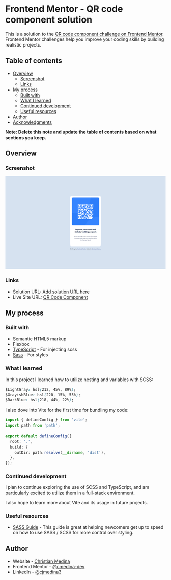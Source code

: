 # Frontend Mentor - QR code component solution

This is a solution to the [QR code component challenge on Frontend Mentor](https://www.frontendmentor.io/challenges/qr-code-component-iux_sIO_H). Frontend Mentor challenges help you improve your coding skills by building realistic projects.

## Table of contents

- [Overview](#overview)
  - [Screenshot](#screenshot)
  - [Links](#links)
- [My process](#my-process)
  - [Built with](#built-with)
  - [What I learned](#what-i-learned)
  - [Continued development](#continued-development)
  - [Useful resources](#useful-resources)
- [Author](#author)
- [Acknowledgments](#acknowledgments)

**Note: Delete this note and update the table of contents based on what sections you keep.**

## Overview

### Screenshot

![](./screenshot.png)

### Links

- Solution URL: [Add solution URL here](https://your-solution-url.com)
- Live Site URL: [QR Code Component](https://cmedina-dev.github.io/QR-Code-Component/)

## My process

### Built with

- Semantic HTML5 markup
- Flexbox
- [TypeScript](https://www.typescriptlang.org/) - For injecting scss
- [Sass](https://sass-lang.com/) - For styles

### What I learned

In this project I learned how to utilize nesting and variables with SCSS:

```css
$LightGray: hsl(212, 45%, 89%);
$GrayishBlue: hsl(220, 15%, 55%);
$DarkBlue: hsl(218, 44%, 22%);
```

I also dove into Vite for the first time for bundling my code:

```ts
import { defineConfig } from 'vite';
import path from 'path';

export default defineConfig({
  root: '.',
  build: {
    outDir: path.resolve(__dirname, 'dist'),
  },
});
```

### Continued development

I plan to continue exploring the use of SCSS and TypeScript, and am particularly excited to utilize them in a full-stack environment.

I also hope to learn more about Vite and its usage in future projects.

### Useful resources

- [SASS Guide](https://sass-lang.com/guide/) - This guide is great at helping newcomers get up to speed on how to use SASS / SCSS for more control over styling.

## Author

- Website - [Christian Medina](https://www.github.com/cmedina-dev)
- Frontend Mentor - [@cmedina-dev](https://www.frontendmentor.io/profile/cmedina-dev)
- LinkedIn - [@cjmedina3](https://linkedin.com/in/cjmedina3)
